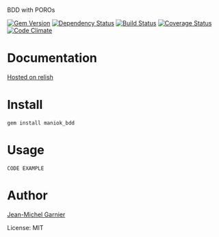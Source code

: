 BDD with POROs

[![Gem Version](https://badge.fury.io/rb/maniok_bdd.png)](http://badge.fury.io/rb/maniok_bdd)
[![Dependency Status](https://gemnasium.com/21croissants/maniok_bdd.png)](https://gemnasium.com/21croissants/maniok_bdd)
[![Build Status](https://travis-ci.org/21croissants/maniok_bdd.png?branch=master)](https://travis-ci.org/21croissants/maniok_bdd)
[![Coverage Status](https://coveralls.io/repos/21croissants/maniok_bdd/badge.png?branch=master)](https://coveralls.io/r/21croissants/maniok_bdd)
[![Code Climate](https://codeclimate.com/github/21croissants/maniok_bdd.png)](https://codeclimate.com/github/21croissants/maniok_bdd)

# Documentation

[Hosted on relish](https://www.relishapp.com/21croissants/maniok-bdd)

# Install

    gem install maniok_bdd

# Usage

    CODE EXAMPLE

# Author

[Jean-Michel Garnier](http://21croissants.com)<br/>

License: MIT<br/>
